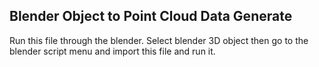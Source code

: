 ## Blender Object to Point Cloud Data Generate

Run this file through the blender.
Select blender 3D object then go to the blender script menu and import this file  and run it.
